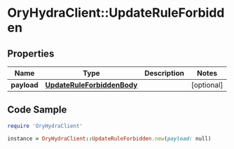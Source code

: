 # OryHydraClient::UpdateRuleForbidden

## Properties

Name | Type | Description | Notes
------------ | ------------- | ------------- | -------------
**payload** | [**UpdateRuleForbiddenBody**](UpdateRuleForbiddenBody.md) |  | [optional] 

## Code Sample

```ruby
require 'OryHydraClient'

instance = OryHydraClient::UpdateRuleForbidden.new(payload: null)
```


